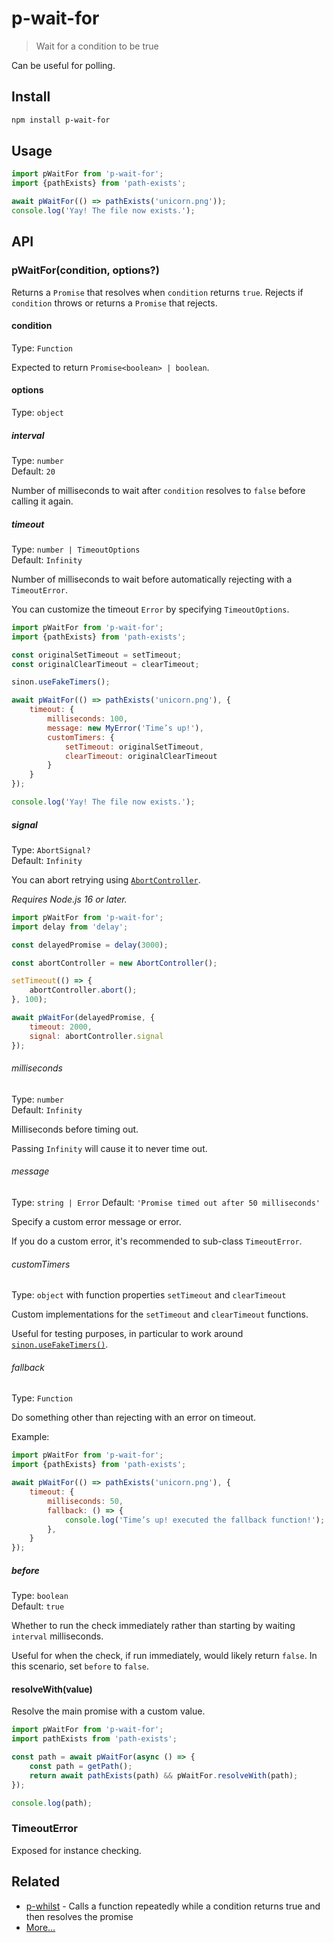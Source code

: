 # p-wait-for

> Wait for a condition to be true

Can be useful for polling.

## Install

```sh
npm install p-wait-for
```

## Usage

```js
import pWaitFor from 'p-wait-for';
import {pathExists} from 'path-exists';

await pWaitFor(() => pathExists('unicorn.png'));
console.log('Yay! The file now exists.');
```

## API

### pWaitFor(condition, options?)

Returns a `Promise` that resolves when `condition` returns `true`. Rejects if `condition` throws or returns a `Promise` that rejects.

#### condition

Type: `Function`

Expected to return `Promise<boolean> | boolean`.

#### options

Type: `object`

##### interval

Type: `number`\
Default: `20`

Number of milliseconds to wait after `condition` resolves to `false` before calling it again.

##### timeout

Type: `number | TimeoutOptions`\
Default: `Infinity`

Number of milliseconds to wait before automatically rejecting with a `TimeoutError`.

You can customize the timeout `Error` by specifying `TimeoutOptions`.

```js
import pWaitFor from 'p-wait-for';
import {pathExists} from 'path-exists';

const originalSetTimeout = setTimeout;
const originalClearTimeout = clearTimeout;

sinon.useFakeTimers();

await pWaitFor(() => pathExists('unicorn.png'), {
	timeout: {
		milliseconds: 100,
		message: new MyError('Time’s up!'),
		customTimers: {
			setTimeout: originalSetTimeout,
			clearTimeout: originalClearTimeout
		}
	}
});

console.log('Yay! The file now exists.');
```

##### signal

Type: `AbortSignal?`\
Default: `Infinity`

You can abort retrying using [`AbortController`](https://developer.mozilla.org/en-US/docs/Web/API/AbortController).

_Requires Node.js 16 or later._

```js
import pWaitFor from 'p-wait-for';
import delay from 'delay';

const delayedPromise = delay(3000);

const abortController = new AbortController();

setTimeout(() => {
	abortController.abort();
}, 100);

await pWaitFor(delayedPromise, {
	timeout: 2000,
	signal: abortController.signal
});
```

###### milliseconds

Type: `number`\
Default: `Infinity`

Milliseconds before timing out.

Passing `Infinity` will cause it to never time out.

###### message

Type: `string | Error`
Default: `'Promise timed out after 50 milliseconds'`

Specify a custom error message or error.

If you do a custom error, it's recommended to sub-class `TimeoutError`.

###### customTimers

Type: `object` with function properties `setTimeout` and `clearTimeout`

Custom implementations for the `setTimeout` and `clearTimeout` functions.

Useful for testing purposes, in particular to work around [`sinon.useFakeTimers()`](https://sinonjs.org/releases/latest/fake-timers/).

###### fallback

Type: `Function`

Do something other than rejecting with an error on timeout.

Example:

```js
import pWaitFor from 'p-wait-for';
import {pathExists} from 'path-exists';

await pWaitFor(() => pathExists('unicorn.png'), {
	timeout: {
		milliseconds: 50,
		fallback: () => {
			console.log('Time’s up! executed the fallback function!');
		},
	}
});
```

##### before

Type: `boolean`\
Default: `true`

Whether to run the check immediately rather than starting by waiting `interval` milliseconds.

Useful for when the check, if run immediately, would likely return `false`. In this scenario, set `before` to `false`.

#### resolveWith(value)

Resolve the main promise with a custom value.

```js
import pWaitFor from 'p-wait-for';
import pathExists from 'path-exists';

const path = await pWaitFor(async () => {
	const path = getPath();
	return await pathExists(path) && pWaitFor.resolveWith(path);
});

console.log(path);
```

### TimeoutError

Exposed for instance checking.

## Related

- [p-whilst](https://github.com/sindresorhus/p-whilst) - Calls a function repeatedly while a condition returns true and then resolves the promise
- [More…](https://github.com/sindresorhus/promise-fun)
